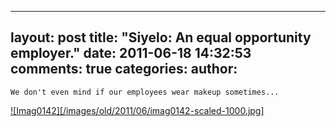 

---
layout: post
title: "Siyelo: An equal opportunity employer."
date: 2011-06-18 14:32:53
comments: true
categories:
author:
---


    We don't even mind if our employees wear makeup sometimes...

[![Imag0142][/images/old/2011/06/imag0142-scaled-1000.jpg] ](/images/old/2011/06/imag0142-scaled-1000.jpg) 